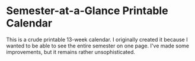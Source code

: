 # Semester-at-a-Glance Printable Calendar

This is a crude printable 13-week calendar. I originally
created it because I wanted to be able to see the entire
semester on one page. I've made some improvements, but it
remains rather unsophisticated.
